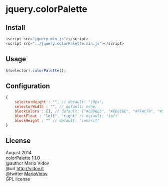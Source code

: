 # jquery.colorPalette
## Install
```javascript
<script src="jquery.min.js"></script>
<script src="../jquery.colorPalette.min.js"></script>
```
## Usage
```javascript
$(selector).colorPalette();
```
## Configuration
```javascript
{
    selectorHeight : "", // default: "10px";
    selectorWidth : "", // default: none;
    blockColors : [], // default: ["#CB96EE", "#FD6E6E", "#FFAC79", "#52596B", "#26D7B1"]
    blockFloat : "left", "right" // default: "left"
    blockHeight : "" // default: "inherit"
}
```
## License
August 2014 <br />
colorPalette 1.1.0 <br />
@author Mario Vidov <br />
@url http://vidov.it <br />
@twitter  <a href="http://twitter.com/MarioVidov">MarioVidov</a> <br />
GPL license
